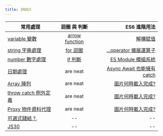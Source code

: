 ```yaml
---
title: INDEX
---
```


| 常用處理                               |             迴圈 與 判斷             |                                   ES6 進階用法 |
| -------------------------------------- | :----------------------------------: | ---------------------------------------------: |
| [variable 變數](./variable.md)         | [arrow function](./arrowFunction.md) |                 [解構賦值](./destructuring.md) |
| [string 字串處理](./string.md)         |         [for 迴圈](./for.md)         |        [...operator 擴展運算子](./operator.md) |
| [number 數字處理](./number.md)         |          [if 判斷](./if.md)          |           [ES Module 模組系統](./es6module.md) |
| [日期處理](./date.md)                  |               are neat               | [Async Await 也能擁有 catch](./async_await.md) |
| [Array 陣列](./array.md)               |               are neat               |           [圖片何時載入完成?](./imgLoading.md) |
| [throw catch 例外定義](./throw.md)     |               are neat               |           [圖片何時載入完成?](./imgLoading.md) |
| [Proxy 物件資料代理](./proxyObject.md) |               are neat               |           [圖片何時載入完成?](./imgLoading.md) |
| [可選式鏈結 ?.](./optionalChaining.md) |                  --                  |                                             -- |
| [JS30](./js30.md)                      |                  --                  |                                             -- |
